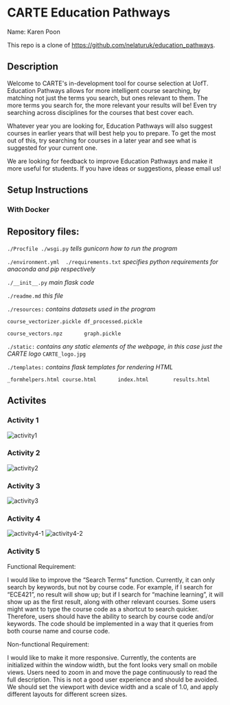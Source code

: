 # CARTE Education Pathways

Name: Karen Poon

This repo is a clone of https://github.com/nelaturuk/education_pathways.

## Description
Welcome to CARTE's in-development tool for course selection at UofT. Education Pathways allows for more intelligent course searching, by matching not just the terms you search, but ones relevant to them. The more terms you search for, the more relevant your results will be! Even try searching across disciplines for the courses that best cover each.

Whatever year you are looking for, Education Pathways will also suggest courses in earlier years that will best help you to prepare. To get the most out of this, try searching for courses in a later year and see what is suggested for your current one.

We are looking for feedback to improve Education Pathways and make it more useful for students. If you have ideas or suggestions, please email us!

## Setup Instructions

### With Docker



## Repository files:

`./Procfile ./wsgi.py` *tells gunicorn how to run the program*

`./environment.yml  ./requirements.txt` *specifies python requirements for anaconda and pip respectively*

`./__init__.py` *main flask code*

`./readme.md` *this file*

`./resources:` *contains datasets used in the program*

`course_vectorizer.pickle df_processed.pickle`

`course_vectors.npz       graph.pickle`

`./static:` *contains any static elements of the webpage, in this case just the CARTE logo*
`CARTE_logo.jpg`

`./templates:` *contains flask templates for rendering HTML*

`_formhelpers.html course.html       index.html        results.html`

## Activites

### Activity 1

![activity1](https://user-images.githubusercontent.com/48849101/135701531-f8c6d853-1d05-4499-b7b0-a9dcd7bbe3aa.PNG)

### Activity 2

![activity2](https://user-images.githubusercontent.com/48849101/135701533-5cff4959-87c8-4142-aec9-3d38f599c226.PNG)

### Activity 3

![activity3](https://user-images.githubusercontent.com/48849101/135701536-c5aa3a86-7b94-49c1-b801-afc8ae82659d.PNG)

### Activity 4
![activity4-1](https://user-images.githubusercontent.com/48849101/135701538-571cc6b8-c16c-4607-86d0-148108c8f91e.PNG)
![activity4-2](https://user-images.githubusercontent.com/48849101/135701541-bf216b60-acfd-49df-b0e2-ce1e272c3d74.PNG)

### Activity 5

Functional Requirement:

I would like to improve the “Search Terms” function. Currently, it can only search by keywords, but not by course code. For example, if I search for “ECE421”, no result will show up; but if I search for “machine learning”, it will show up as the first result, along with other relevant courses. Some users might want to type the course code as a shortcut to search quicker. Therefore, users should have the ability to search by course code and/or keywords. The code should be implemented in a way that it queries from both course name and course code. 

Non-functional Requirement:

I would like to make it more responsive. Currently, the contents are initialized within the window width, but the font looks very small on mobile views. Users need to zoom in and move the page continuously to read the full description. This is not a good user experience and should be avoided. We should set the viewport with device width and a scale of 1.0, and apply different layouts for different screen sizes.

